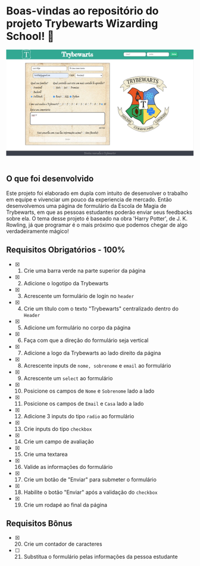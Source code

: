 # Boas-vindas ao repositório do projeto Trybewarts Wizarding School! 🧙
![Tela do Projeto](/tela.jpeg)
<br/>
<br/>
## O que foi desenvolvido 

Este projeto foi elaborado em dupla com intuito de desenvolver o trabalho em equipe e vivenciar um pouco da experiencia de mercado. Então desenvolvemos uma página de formulário da Escola de Magia de Trybewarts, em que as pessoas estudantes poderão enviar seus feedbacks sobre ela. O tema desse projeto é baseado na obra 'Harry Potter', de J. K. Rowling, já que programar é o mais próximo que podemos chegar de algo verdadeiramente mágico! 

## Requisitos Obrigatórios - 100%

-[x] 1. Crie uma barra verde na parte superior da página

-[x] 2. Adicione o logotipo da Trybewarts

-[x] 3. Acrescente um formulário de login no `header`

-[x] 4. Crie um título com o texto "Trybewarts" centralizado dentro do `Header`

-[x] 5. Adicione um formulário no corpo da página

-[x] 6. Faça com que a direção do formulário seja vertical

-[x] 7. Adicione a logo da Trybewarts ao lado direito da página

-[x] 8. Acrescente inputs de `nome, sobrenome` e `email` ao formulário

-[x] 9. Acrescente um `select` ao formulário

-[x] 10. Posicione os campos de `Nome` e `Sobrenome` lado a lado

-[x] 11. Posicione os campos de `Email` e `Casa` lado a lado

-[x] 12. Adicione 3 inputs do tipo `radio` ao formulário

-[x] 13. Crie inputs do tipo `checkbox`

-[x] 14. Crie um campo de avaliação

-[x] 15. Crie uma textarea

-[x] 16. Valide as informações do formulário

-[x] 17. Crie um botão de "Enviar" para submeter o formulário

-[x] 18. Habilite o botão "Enviar" após a validação do `checkbox`

-[x] 19. Crie um rodapé ao final da página

## Requisitos Bônus 

-[x] 20. Crie um contador de caracteres

-[ ] 21. Substitua o formulário pelas informações da pessoa estudante

